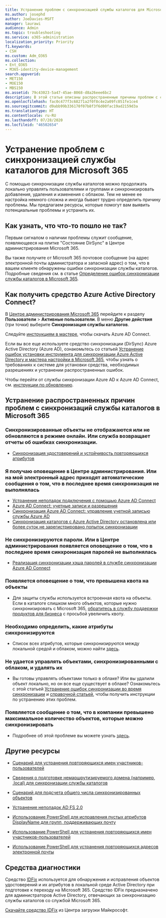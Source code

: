 ```yaml
---
title: Устранение проблем с синхронизацией службы каталогов для Microsoft 365
ms.author: josephd
author: JoeDavies-MSFT
manager: laurawi
audience: Admin
ms.topic: troubleshooting
ms.service: o365-administration
localization_priority: Priority
f1.keywords:
- CSH
ms.custom: Adm_O365
ms.collection:
- Ent_O365
- M365-identity-device-management
search.appverid:
- MET150
- MOE150
- MBS150
ms.assetid: 79c43023-5a47-45ae-8068-d8a26eee6bc2
description: В этой статье описаны распространенные причины проблем с синхронизацией службы каталогов в Office 365, а также несколько способов их решения.
ms.openlocfilehash: fac0c477f3c68271a2f0f8c4e2a09fc051fe1ce4
ms.sourcegitcommit: d9abb99b336170f07b8f3f6d00fac19ad2159d3a
ms.translationtype: HT
ms.contentlocale: ru-RU
ms.lasthandoff: 07/28/2020
ms.locfileid: "46502654"
---
```

# <a name="fixing-problems-with-directory-synchronization-for-microsoft-365"></a>Устранение проблем с синхронизацией службы каталогов для Microsoft 365

С помощью синхронизации службы каталогов можно продолжать локально управлять пользователями и группами и синхронизировать добавления, удаления и изменения с облаком. Тем не менее ее настройка немного сложна и иногда бывает трудно определить причину проблемы. Мы предлагаем ресурсы, которые помогут вам выявить потенциальные проблемы и устранить их.
  
## <a name="how-do-i-know-if-something-is-wrong"></a>Как узнать, что что-то пошло не так?

Первым сигналом о наличии проблемы служит сообщение, появляющееся на плитке "Состояние DirSync" в Центре администрирования Microsoft 365.
  
Вы также получите от Microsoft 365 почтовое сообщение (на адрес электронной почты администратора и запасной адрес) о том, что в вашем клиенте обнаружены ошибки синхронизации службы каталогов. Подробные сведения см. в статье [Определение ошибок синхронизации службы каталогов в Microsoft 365](identify-directory-synchronization-errors.md).
  
## <a name="how-do-i-get-azure-active-directory-connect-tool"></a>Как получить средство Azure Active Directory Connect?

В [Центре администрирования Microsoft 365](https://admin.microsoft.com) перейдите к разделу **Пользователи** \> **Активные пользователи**. В меню **Другие действия** (три точки) выберите **Синхронизация службы каталогов**. 
  
Следуйте [инструкциям в мастере](set-up-directory-synchronization.md), чтобы скачать Azure AD Connect. 
  
Если вы все еще используете средство синхронизации (DirSync) Azure Active Directory (Azure AD), ознакомьтесь со статьей [Устранение ошибок установки инструмента для синхронизации Azure Active Directory и мастера настройки в Microsoft 365](https://go.microsoft.com/fwlink/p/?LinkId=396717), чтобы узнать о требованиях к системе для установки средства, необходимых разрешениях и устранении распространенных ошибок. 
  
Чтобы перейти от службы синхронизации Azure AD к Azure AD Connect, см. [инструкции по обновлению](https://go.microsoft.com/fwlink/p/?LinkId=733240).
  
## <a name="resolving-common-causes-of-problems-with-directory-synchronization-in-microsoft-365"></a>Устранение распространенных причин проблем с синхронизаций службы каталогов в Microsoft 365

### <a name="synchronized-objects-arent-appearing-or-updating-online-or-im-getting-synchronization-error-reports-from-the-service"></a>Синхронизированные объекты не отображаются или не обновляются в режиме онлайн. Или служба возвращает отчеты об ошибках синхронизации.

- [Синхронизация удостоверений и устойчивость повторяющихся атрибутов](https://docs.microsoft.com/azure/active-directory/hybrid/how-to-connect-syncservice-duplicate-attribute-resiliency)

### <a name="i-have-an-alert-in-the-admin-center-or-am-receiving-automated-emails-that-there-hasnt-been-a-recent-synchronization-event"></a>Я получаю оповещение в Центре администрирования. Или на мой электронный адрес приходят автоматические сообщения о том, что в последнее время синхронизация не выполнялась
- [Устранение неполадок подключения с помощью Azure AD Connect](https://docs.microsoft.com/azure/active-directory/hybrid/tshoot-connect-connectivity)
- [Azure AD Connect: учетные записи и разрешения](https://go.microsoft.com/fwlink/p/?LinkId=820598)
- [Синхронизация Azure AD Connect: управление учетной записью службы Azure AD](https://docs.microsoft.com/azure/active-directory/hybrid/how-to-connect-azureadaccount)
- [Синхронизация каталогов с Azure Active Directory остановлена или более суток не зарегистрировано попыток синхронизации](https://support.microsoft.com/help/2882421/directory-synchronization-to-azure-active-directory-stops-or-you-re-warned-that-sync-hasn-t-registered-in-more-than-a-day)

### <a name="password-hashes-arent-synchronizing-or-im-seeing-an-alert-in-the-admin-center-that-there-hasnt-been-a-recent-password-hash-synchronization"></a>Не синхронизируются пароли. Или в Центре администрирования появляется оповещение о том, что в последнее время синхронизация паролей не выполнялась
- [Реализация синхронизации хэша паролей в службе синхронизации Azure AD Connect](https://docs.microsoft.com/azure/active-directory/hybrid/how-to-connect-password-hash-synchronization)

### <a name="im-seeing-an-alert-that-object-quota-exceeded"></a>Появляется оповещение о том, что превышена квота на объекты
- Для защиты службы используется встроенная квота на объекты. Если в каталоге слишком много объектов, которые нужно синхронизировать с Microsoft 365, [обратитесь в службу поддержки продуктов для бизнеса](https://support.office.com/article/32a17ca7-6fa0-4870-8a8d-e25ba4ccfd4b) с просьбой увеличить квоту.

### <a name="i-need-to-know-which-attributes-are-synchronized"></a>Необходимо определить, какие атрибуты синхронизируются
- Список всех атрибутов, которые синхронизируются между локальной средой и облаком, можно найти [здесь](https://go.microsoft.com/fwlink/p/?LinkId=396719).

### <a name="i-cant-manage-or-remove-objects-that-were-synchronized-to-the-cloud"></a>Не удается управлять объектами, синхронизированными с облаком, и удалять их
- Вы готовы управлять объектами только в облаке? Или вы удалили объект локально, но он все еще существует в облаке? Ознакомьтесь с этой статьей [Устранение ошибок синхронизации во время синхронизации](https://go.microsoft.com/fwlink/p/?linkid=842044) и [справочной статьей](https://go.microsoft.com/fwlink/p/?LinkId=396720), чтобы получить инструкции по устранению этих проблем.

### <a name="i-got-an-error-message-that-my-company-has-exceeded-the-number-of-objects-that-can-be-synchronized"></a>Появляется сообщение о том, что в компании превышено максимальное количество объектов, которые можно синхронизировать
- Подробнее об этой проблеме вы можете узнать [здесь](https://go.microsoft.com/fwlink/p/?LinkId=396721).
   
## <a name="other-resources"></a>Другие ресурсы

- [Сценарий для устранения повторяющихся имен участников-пользователей](https://go.microsoft.com/fwlink/p/?LinkId=396725)
    
- [Сведения о подготовке немаршрутизируемого домена (например, .local) для синхронизации службы каталогов](prepare-a-non-routable-domain-for-directory-synchronization.md)
    
- [Сценарий для подсчета общего числа синхронизированных объектов](https://go.microsoft.com/fwlink/p/?LinkId=396726)
    
- [Устранение неполадок AD FS 2.0](https://go.microsoft.com/fwlink/p/?LinkId=396727)
    
- [Использование PowerShell для исправления пустых атрибутов DisplayName для групп, поддерживающих почту](https://go.microsoft.com/fwlink/p/?LinkId=396728)
    
- [Использование PowerShell для устранения повторяющихся имен участников-пользователей](https://go.microsoft.com/fwlink/p/?LinkId=396730)
    
- [Использование PowerShell для устранения повторяющихся адресов электронной почты](https://go.microsoft.com/fwlink/p/?LinkId=396731)
    
## <a name="diagnostic-tools"></a>Средства диагностики

Средство [IDFix](prepare-directory-attributes-for-synch-with-idfix.md) используется для обнаружения и исправления объектов удостоверений и их атрибутов в локальной среде Active Directory при подготовке к переходу на Microsoft 365. Средство IDFix предназначено для администраторов Active Directory, отвечающих за синхронизацию службы каталогов со службой Microsoft 365. 

[Скачайте средство IDFix](https://go.microsoft.com/fwlink/p/?LinkId=396718) из Центра загрузки Майкрософт.
